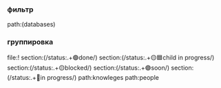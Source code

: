 ### фильтр
path:(databases)
### группировка
file:!
section:(/status:.+🟢done/)
section:(/status:.+🟡🟦child in progress/)
section:(/status:.+🟡blocked/)
section:(/status:.+🟣soon/)
section:(/status:.+🔵in progress/)
path:knowleges
path:people